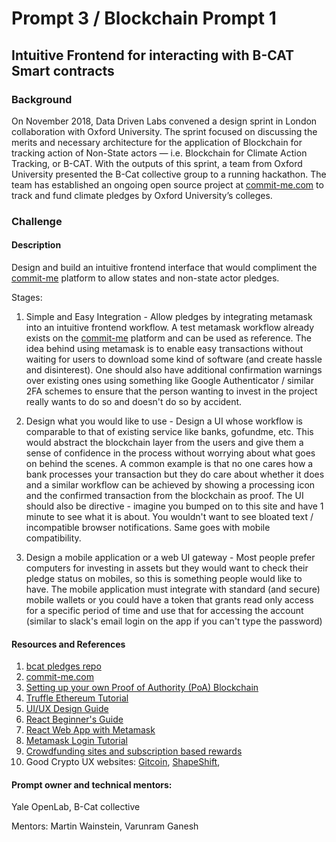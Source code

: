 # Prompt 3 / Blockchain Prompt 1

## Intuitive Frontend for interacting with B-CAT Smart contracts

### Background
On November 2018, Data Driven Labs convened a design sprint in London collaboration with Oxford University. The sprint focused on discussing the merits and necessary architecture for the application of Blockchain for tracking action of Non-State actors — i.e. Blockchain for Climate Action Tracking, or B-CAT. With the outputs of this sprint, a team from Oxford University presented the B-Cat collective group to a running hackathon. The team has established an ongoing open source project at [commit-me.com](https://www.commit-me.com) to track and fund climate pledges by Oxford University’s colleges.

### Challenge
#### Description

Design and build an intuitive frontend interface that would compliment the [commit-me](https://www.commit-me.com) platform to allow states and non-state actor pledges.

Stages:

1. Simple and Easy Integration - Allow pledges by integrating metamask into an intuitive frontend workflow. A test metamask workflow already exists on the [commit-me](https://www.commit-me.com) platform and can be used as reference. The idea behind using metamask is to enable easy transactions without waiting for users to download some kind of software (and create hassle and disinterest). One should also have additional confirmation warnings over existing ones using something like Google Authenticator / similar 2FA schemes to ensure that the person wanting to invest in the project really wants to do so and doesn't do so by accident.

2. Design what you would like to use - Design a UI whose workflow is comparable to that of existing service like banks, gofundme, etc. This would abstract the blockchain layer from the users and give them a sense of confidence in the process without worrying about what goes on behind the scenes. A common example is that no one cares how a bank processes your transaction but they do care about whether it does and a similar workflow can be achieved by showing a processing icon and the confirmed transaction from the blockchain as proof. The UI should also be directive - imagine you bumped on to this site and have 1 minute to see what it is about. You wouldn't want to see bloated text / incompatible browser notifications. Same goes with mobile compatibility.

3. Design a mobile application or a web UI gateway - Most people prefer computers for investing in assets but they would want to check their pledge status on mobiles, so this is something people would like to have. The mobile application must integrate with standard (and secure) mobile wallets or you could have a token that grants read only access for a specific period of time and use that for accessing the account (similar to slack's email login on the app if you can't type the password)

#### Resources and References
1. [bcat pledges repo](https://gitlab.com/bcats/pledge-monorepo/tree/easy-payments)
2. [commit-me.com](https://www.commit-me.com)
3. [Setting up your own Proof of Authority (PoA) Blockchain](https://hackernoon.com/setup-your-own-private-proof-of-authority-ethereum-network-with-geth-9a0a3750cda8)
4. [Truffle Ethereum Tutorial](https://www.edureka.co/blog/developing-ethereum-dapps-with-truffle)
5. [UI/UX Design Guide](https://medium.com/swlh/ui-ux-design-guide-with-terms-explanations-tips-and-trends-754b9356d914)
6. [React Beginner's Guide](https://ihatetomatoes.net/react-tutorial-for-beginners/)
7. [React Web App with Metamask](https://medium.com/coinmonks/react-web-dapp-with-metamask-web3-sotp-part-4-f252ebe8d07f)
8. [Metamask Login Tutorial](https://www.toptal.com/ethereum/one-click-login-flows-a-metamask-tutorial)
9. [Crowdfunding sites and subscription based rewards](https://medium.com/@ninampolson/subscription-based-crowdfunding-bd4e5b711b62)
10. Good Crypto UX websites: [Gitcoin](https://gitcoin.co), [ShapeShift](https://shapeshift.io/#/coins),

#### Prompt owner and technical mentors:
Yale OpenLab, B-Cat collective

Mentors: Martin Wainstein, Varunram Ganesh
